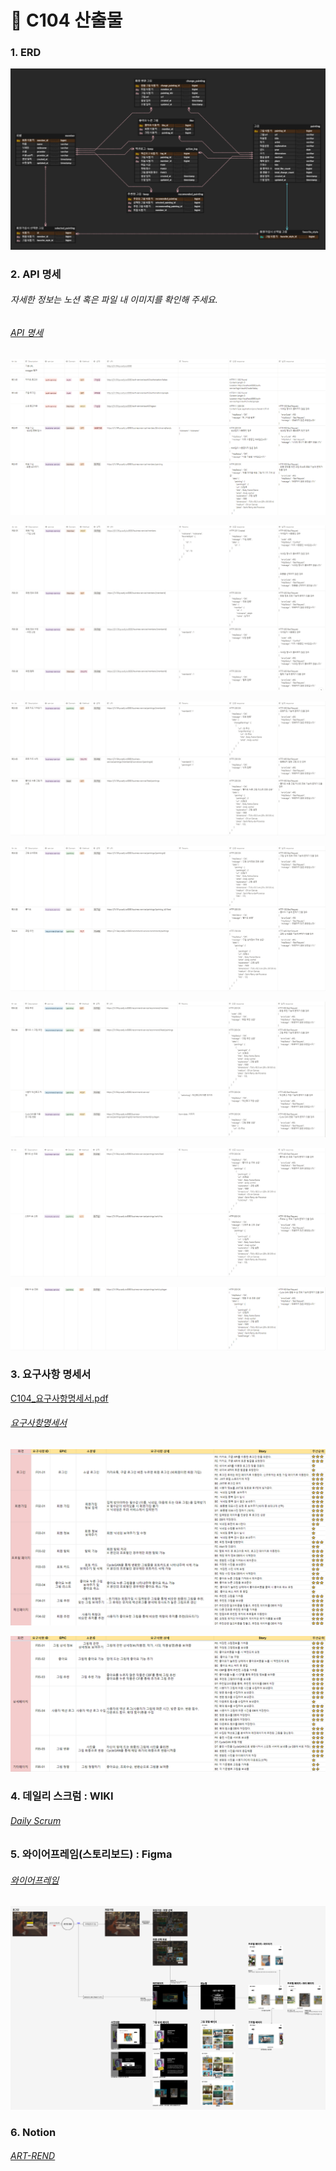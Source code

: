 # :file_folder: C104 산출물

### 1. ERD

![C104_ERD](C104.assets/C104_ERD.png)



### 2. API 명세

[API 명세]: https://www.notion.so/API-61d60a99d9d54d2cb74dfc9a65e64b82

###### 자세한 정보는 노션 혹은 파일 내 이미지를 확인해 주세요.

###### [ API 명세 ]

![C104_API명세_1](C104.assets/C104_API명세_1.PNG)

![C104_API명세_2](C104.assets/C104_API명세_2.PNG)

![C104_API명세_3](C104.assets/C104_API명세_3.PNG)

![C104_API명세_4](C104.assets/C104_API명세_4.PNG)

![C104_API명세_5](C104.assets/C104_API명세_5.PNG)

![C104_API명세_6](C104.assets/C104_API명세_6.PNG)

![C104_API명세_7](C104.assets/C104_API명세_7.PNG)



### 3. 요구사항 명세서

[요구사항명세서]: https://www.notion.so/83198543da8b41498ceded549b8eee6d	"''"

[C104_요구사항명세서.pdf](C104.assets/C104_요구사항명세서.pdf) 

###### [ 요구사항명세서 ]

![C104_요구사항명세서_1](C104.assets/C104_요구사항명세서_1.PNG)

![C104_요구사항명세서_2](C104.assets/C104_요구사항명세서_2.PNG)



### 4. 데일리 스크럼 : WIKI

[Daily Scrum]: https://lab.ssafy.com/s07-bigdata-recom-sub2/S07P22C104/-/wikis/home

###### [ Daily Scrum ]



### 5. 와이어프레임(스토리보드) : Figma

[와이어프레임]: https://www.figma.com/file/tjGDPMXlK6lZYuDpp0LwNb?embed_host=notion&amp;kind=&amp;node-id=13%3A318&amp;viewer=

###### [ 와이어프레임 ]

![C104_와이어프레임](C104.assets/C104_와이어프레임.PNG)





### 6. Notion

[ART-REND]: https://www.notion.so/Artrend-ba713ec9cd7b44909374613f6d36074c

###### [ ART-REND ] 

